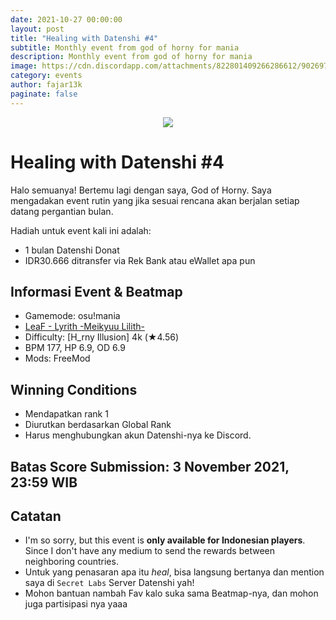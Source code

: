 ```yaml
---
date: 2021-10-27 00:00:00
layout: post
title: "Healing with Datenshi #4"
subtitle: Monthly event from god of horny for mania
description: Monthly event from god of horny for mania
image: https://cdn.discordapp.com/attachments/822801409266286612/902697348856156230/Copy_of_halloween2021.png
category: events
author: fajar13k
paginate: false
---
```


<p align="center"><img src="https://cdn.discordapp.com/attachments/822801409266286612/902697348856156230/Copy_of_halloween2021.png"></p>

# Healing with Datenshi #4

Halo semuanya! Bertemu lagi dengan saya, God of Horny. Saya mengadakan event rutin yang jika sesuai rencana akan berjalan setiap datang pergantian bulan.

Hadiah untuk event kali ini adalah:

- 1 bulan Datenshi Donat
- IDR30.666 ditransfer via Rek Bank atau eWallet apa pun

## Informasi Event & Beatmap

- Gamemode: osu!mania
- [LeaF - Lyrith -Meikyuu Lilith-](https://osu.datenshi.pw/beatmaps/3257969)
- Difficulty: [H_rny Illusion] 4k (★4.56)
- BPM 177, HP 6.9, OD 6.9
- Mods: FreeMod

## Winning Conditions

- Mendapatkan rank 1
- Diurutkan berdasarkan Global Rank
- Harus menghubungkan akun Datenshi-nya ke Discord.

## Batas Score Submission: 3 November 2021, 23:59 WIB

## Catatan

- I'm so sorry, but this event is **only available for Indonesian players**. Since I don't have any medium to send the rewards between neighboring countries.
- Untuk yang penasaran apa itu _heal_, bisa langsung bertanya dan mention saya
  di `Secret Labs` Server Datenshi yah!
- Mohon bantuan nambah Fav kalo suka sama Beatmap-nya, dan mohon juga partisipasi nya yaaa
